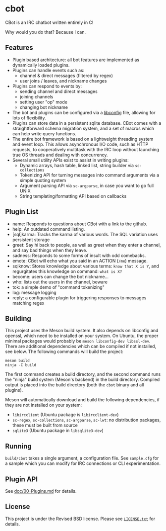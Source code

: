 cbot
====

CBot is an IRC chatbot written entirely in C!

Why would you do that? Because I can.

Features
--------

* Plugin based architecture: all bot features are implemented as dynamically
  loaded plugins.
* Plugins can handle events such as:
  - channel & direct messages (filtered by regex)
  - user joins / leaves, and nickname changes
* Plugins can respond to events by:
  - sending channel and direct messages
  - joining channels
  - setting user "op" mode
  - changing bot nickname
* The bot and plugins can be configured via a
  [libconfig](http://hyperrealm.github.io/libconfig/) file, allowing for lots of
  flexibility.
* Plugins can store data in a persistent sqlite database. CBot comes with a
  straightforward schema migration system, and a set of macros which can help
  write query functions.
* The entire bot framework is based on a lightweight threading system and event
  loop. This allows asynchronous I/O code, such as HTTP requests, to
  cooperatively multitask with the IRC loop without launching true OS threads
  and dealing with concurrency.
* Several small utility APIs exist to assist in writing plugins:
  - Dynamic arrays, hash table, linked list, string builder via `sc-collections`
  - Tokenizing API for turning messages into command arguments via a simple
    quoting system
  - Argument parsing API via `sc-argparse`, in case you want to go full UNIX
  - String templating/formatting API based on callbacks

Plugin List
-----------

- name: Responds to questions about CBot with a link to the github.
- help: An outdated command listing.
- [sql]karma: Tracks the karma of various words. The SQL variation uses
  persistent storage
- greet: Say hi back to people, as well as greet when they enter a channel, and
  say bad things when they leave.
- sadness: Responds to some forms of insult with odd comebacks.
- emote: CBot will echo what you said in an ACTION (`/me`) message.
- sqlknow: Stores knowledge about various terms: `know that X is Y`, and
  regurgitates this knowledge on command: `what is X?`
- become: users can change the bot nickname...
- who: lists out the users in the channel, beware
- tok: a simple demo of "command tokenizing"
- log: message logging
- reply: a configurable plugin for triggering responses to messages matching
  regex

Building
--------

This project uses the Meson build system. It also depends on libconfig and
openssl, which need to be installed on your system. On Ubuntu, the proper
minimal packages would probably be `meson libconfig-dev libssl-dev`.  There are
additional dependencies which can be compiled if not installed, see below. The
following commands will build the project:

    meson build
    ninja -C build

The first command creates a build directory, and the second command runs the
"ninja" build system (Meson's backend) in the build directory. Compiled output
is placed into the build directory (both the `cbot` binary and all plugins).

Meson will automatically download and build the following dependencies, if they
are not installed on your system:

- `libircclient` (Ubuntu package is `libircclient-dev`)
- `sc-regex`, `sc-collections`, `sc-argparse`, `sc-lwt`: no distribution
  packages, these must be built from source
- `sqlite3` (Ubuntu package in `libsqlite3-dev`)

Running
-------

`build/cbot` takes a single argument, a configuration file. See `sample.cfg` for
a sample which you can modify for IRC connections or CLI experimentation.

Plugin API
----------

See [doc/00-Plugins.md](doc/00-Plugins.md) for details.

License
-------

This project is under the Revised BSD license.  Please see
[`LICENSE.txt`](LICENSE.txt) for details.
